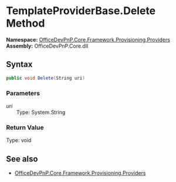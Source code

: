 # TemplateProviderBase.Delete Method  
  

**Namespace:** [OfficeDevPnP.Core.Framework.Provisioning.Providers](OfficeDevPnP.Core.Framework.Provisioning.Providers.md)  
**Assembly:** OfficeDevPnP.Core.dll  
## Syntax
```C#
public void Delete(String uri)
```
### Parameters
*uri*  
&emsp;&emsp;Type: System.String  

### Return Value
Type: void  

## See also
- [OfficeDevPnP.Core.Framework.Provisioning.Providers](OfficeDevPnP.Core.Framework.Provisioning.Providers.md)
